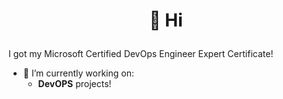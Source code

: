 

#                                                         <p align="center">  👋 Hi </p>

I got my Microsoft Certified DevOps Engineer Expert Certificate!
- 👀 I’m currently working on: 
  - <strong>DevOPS</strong> projects!


